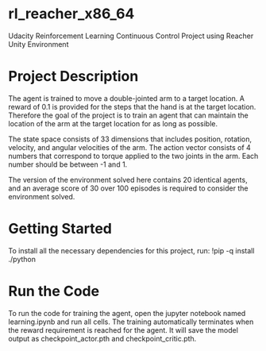 # rl_reacher_x86_64
Udacity Reinforcement Learning Continuous Control Project using Reacher Unity Environment

# Project Description
The agent is trained to move a double-jointed arm to a target location. A reward of 0.1 is provided for the steps that the hand is at the target location. Therefore the goal of the project is to train an agent that can maintain the location of the arm at the target location for as long as possible.

The state space consists of 33 dimensions that includes position, rotation, velocity, and angular velocities of the arm. The action vector consists of 4 numbers that correspond to torque applied to the two joints in the arm. Each number should be between -1 and 1.

The version of the environment solved here contains 20 identical agents, and an average score of 30 over 100 episodes is required to consider the environment solved.

# Getting Started
To install all the necessary dependencies for this project, run: !pip -q install ./python

# Run the Code
To run the code for training the agent, open the jupyter notebook named learning.ipynb and run all cells. The training automatically terminates when the reward requirement is reached for the agent. It will save the model output as checkpoint_actor.pth and checkpoint_critic.pth.
